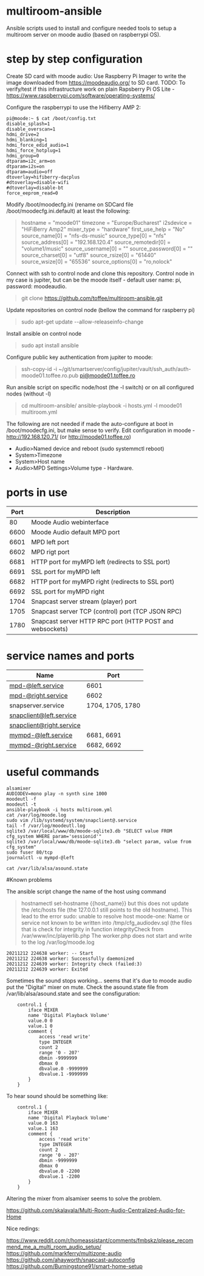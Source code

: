 # multiroom-ansible
Ansible scripts used to install and configure needed tools to setup a multiroom server on moode audio (based on raspberrypi OS). 

# step by step configuration
Create SD card with moode audio: Use Raspberry Pi Imager to write the image downloaded from https://moodeaudio.org/ to SD card.
TODO: To verify/test if this infrastructure work on plain Rapsberry Pi OS Lite - https://www.raspberrypi.com/software/operating-systems/

Configure the raspberrypi to use the Hifiberry AMP 2:

```
pi@moode:~ $ cat /boot/config.txt
disable_splash=1
disable_overscan=1
hdmi_drive=2
hdmi_blanking=1
hdmi_force_edid_audio=1
hdmi_force_hotplug=1
hdmi_group=0
dtparam=i2c_arm=on
dtparam=i2s=on
dtparam=audio=off
dtoverlay=hifiberry-dacplus
#dtoverlay=disable-wifi
#dtoverlay=disable-bt
force_eeprom_read=0
```

Modify /boot/moodecfg.ini (rename on SDCard file /boot/moodecfg.ini.default) at least the following:
>hostname = "moode01"
>timezone = "Europe/Bucharest"
>i2sdevice = "HiFiBerry Amp2"
>mixer_type = "hardware"
>first_use_help = "No"
>source_name[0] = "nfs-ds-music"
>source_type[0] = "nfs"
>source_address[0] = "192.168.120.4"
>source_remotedir[0] = "volume1/music"
>source_username[0] = ""
>source_password[0] = ""
>source_charset[0] = "utf8"
>source_rsize[0] = "61440"
>source_wsize[0] = "65536"
>source_options[0] = "ro,nolock"


Connect with ssh to control node and clone this repository. Control node in my case is jupiter, but can be the moode itself - default user name: pi, password: moodeaudio.
>git clone https://github.com/toffee/multiroom-ansible.git

Update repositories on control node (bellow the command for raspberry pi) 
>sudo apt-get update --allow-releaseinfo-change

Install ansible on control node 
>sudo apt install ansible 

Configure public key authentication from jupiter to moode:
>ssh-copy-id -i ~/git/smartserver/config/jupiter/vault/ssh_auth/auth-moode01.toffee.ro.pub pi@moode01.toffee.ro

Run ansible script on specific node/host (the -l switch) or on all configured nodes (without -l)
>cd multiroom-ansible/
>ansible-playbook -i hosts.yml -l moode01 multiroom.yml

The following are not needed if made the auto-configure at boot in /boot/moodecfg.ini, but make sense to verify.
Edit configuration in moode - http://192.168.120.71/ (or http://moode01.toffee.ro)
 * Audio>Named device and reboot (sudo systemmctl reboot)
 * System>Timezone
 * System>Host name
 * Audio>MPD Settings>Volume type - Hardware.

# ports in use

| Port               | Description                                                             |
|--------------------|-------------------------------------------------------------------------|
| 80                 | Moode Audio webinterface                                                |
| 6600               | Moode Audio default MPD port                                            |
| 6601               | MPD left port                                                           |
| 6602               | MPD rigt port                                                           |
| 6681               | HTTP port for myMPD left (redirects to SSL port)                        |
| 6691               | SSL port for myMPD left                                                 |
| 6682               | HTTP port for myMPD right (redirects to SSL port)                       |
| 6692               | SSL port for myMPD right                                                |
| 1704               | Snapcast server stream (player) port                                    |
| 1705               | Snapcast server TCP (control) port (TCP JSON RPC)                       |
| 1780               | Snapcast server HTTP RPC port (HTTP POST and websockets)                |

# service names and ports

| Name                    | Port                                      |
|-------------------------|-------------------------------------------|
|mpd-@left.service        | 6601                                      |
|mpd-@right.service       | 6602                                      |
|snapserver.service       | 1704, 1705, 1780                          |
|snapclient@left.service  |                                           |
|snapclient@right.service |                                           |
|mympd-@left.service      | 6681, 6691                                |
|mympd-@right.service     | 6682, 6692                                |

# useful commands

```
alsamixer
AUDIODEV=mono play -n synth sine 1000
moodeutl -f
moodeutl -t
ansible-playbook -i hosts multiroom.yml
cat /var/log/moode.log
sudo vim /lib/systemd/system/snapclient@.service
tail -f /var/log/moodeutl.log
sqlite3 /var/local/www/db/moode-sqlite3.db "SELECT value FROM cfg_system WHERE param='sessionid'"
sqlite3 /var/local/www/db/moode-sqlite3.db "select param, value from cfg_system"
sudo fuser 80/tcp
journalctl -u mympd-@left

cat /var/lib/alsa/asound.state
```

#Known problems

The ansible script change the name of the host using command
>hostnamectl set-hostname {{host_name}}
but this does not update the /etc/hosts file (the 127.0.0.1 still points to the old hostname). This lead to the error
>sudo: unable to resolve host moode-one: Name or service not known
to be written into /tmp/cfg_audiodev.sql (the files that is check for integrity in function integrityCheck from /var/www/inc/playerlib.php
The worker.php does not start and write to the log /var/log/moode.log

```
20211212 224638 worker: -- Start
20211212 224638 worker: Successfully daemonized
20211212 224639 worker: Integrity check (failed:3)
20211212 224639 worker: Exited
```


Sometimes the sound stops working... seems that it's due to moode audio put the "Digital" mixer on mute.
Check the asound.state file from /var/lib/alsa/asound.state and see the consfiguration:
```
	control.1 {
		iface MIXER
		name 'Digital Playback Volume'
		value.0 0
		value.1 0
		comment {
			access 'read write'
			type INTEGER
			count 2
			range '0 - 207'
			dbmin -9999999
			dbmax 0
			dbvalue.0 -9999999
			dbvalue.1 -9999999
		}
	}
```

To hear sound should be something like:
```
	control.1 {
		iface MIXER
		name 'Digital Playback Volume'
		value.0 163
		value.1 163
		comment {
			access 'read write'
			type INTEGER
			count 2
			range '0 - 207'
			dbmin -9999999
			dbmax 0
			dbvalue.0 -2200
			dbvalue.1 -2200
		}
	}
```
Altering the mixer from alsamixer seems to solve the problem.



https://github.com/skalavala/Multi-Room-Audio-Centralized-Audio-for-Home

Nice redings:

https://www.reddit.com/r/homeassistant/comments/fmbskz/please_recommend_me_a_multi_room_audio_setup/
https://github.com/markferry/multizone-audio
https://github.com/ahayworth/snapcast-autoconfig
https://github.com/Burningstone91/smart-home-setup